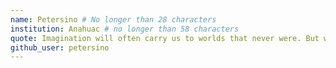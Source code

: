 ```yaml
---
name: Petersino # No longer than 28 characters
institution: Anahuac # no longer than 58 characters
quote: Imagination will often carry us to worlds that never were. But without it we go nowhere. Carl Sagan # no longer than 100 characters, avoid using quotes(") to guarantee the format remains the same.
github_user: petersino
---
```


